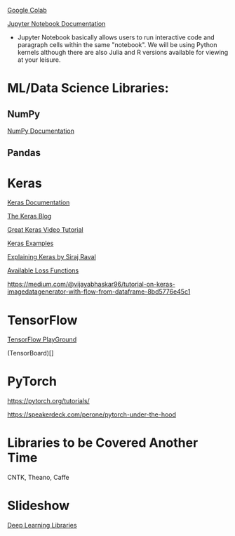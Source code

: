 [Google Colab](https://colab.research.google.com/notebooks/basic_features_overview.ipynb#scrollTo=Wej_mEyXQSHc)

[Jupyter Notebook Documentation](https://jupyter-notebook-beginner-guide.readthedocs.io/en/latest/what_is_jupyter.html)

* Jupyter Notebook basically allows users to run interactive code and paragraph cells within the same "notebook". We will be using Python kernels although there are also Julia and R versions available for viewing at your leisure.

# ML/Data Science Libraries:

## NumPy

[NumPy Documentation](https://docs.scipy.org/doc/numpy/user/whatisnumpy.html)

## Pandas

# Keras

[Keras Documentation](https://keras.io)

[The Keras Blog](https://blog.keras.io/user-experience-design-for-apis.html)

[Great Keras Video Tutorial](https://www.youtube.com/watch?v=3yfRJKA1BiQ)

[Keras Examples](https://github.com/keras-team/keras/tree/master/examples)

[Explaining Keras by Siraj Raval](https://www.youtube.com/watch?v=j_pJmXJwMLA&t=16s)

[Available Loss Functions](https://github.com/keras-team/keras/blob/master/keras/losses.py)

https://medium.com/@vijayabhaskar96/tutorial-on-keras-imagedatagenerator-with-flow-from-dataframe-8bd5776e45c1

# TensorFlow

[TensorFlow PlayGround](https://playground.tensorflow.org/#activation=tanh&batchSize=10&dataset=circle&regDataset=reg-plane&learningRate=0.03&regularizationRate=0&noise=0&networkShape=4,2&seed=0.79341&showTestData=false&discretize=false&percTrainData=50&x=true&y=true&xTimesY=false&xSquared=false&ySquared=false&cosX=false&sinX=false&cosY=false&sinY=false&collectStats=false&problem=classification&initZero=false&hideText=false)

(TensorBoard)[]

# PyTorch

https://pytorch.org/tutorials/

https://speakerdeck.com/perone/pytorch-under-the-hood

# Libraries to be Covered Another Time

CNTK, Theano, Caffe

# Slideshow

[Deep Learning Libraries](https://docs.google.com/presentation/d/1oPwoWg27Pl7bzts3SRNP231PO3RP52thyByzMcqm15c/edit?usp=sharing)




